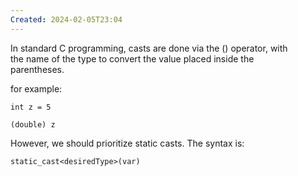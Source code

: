 ```yaml
---
Created: 2024-02-05T23:04
---
```

In standard C programming, casts are done via the () operator, with  
the name of the type to convert the value placed inside the  
parentheses.  

for example:

`int z = 5`

`(double) z`

However, we should prioritize static casts. The syntax is:

`static_cast<desiredType>(var)`